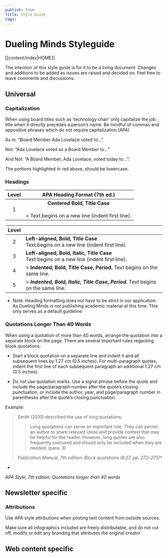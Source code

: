 ```yaml
---
publish: true
title: Style Guide
tags:
---
```

# Dueling Minds Styleguide

[[content/index|HOME]]

The intention of this style guide is for it to be a living document. Changes and additions to be added as issues are raised and decided on. Feel free to leave comments and discussions.

## Universal

  
### Capitalization

When using board titles such as ‘technology chair’ only capitalize the job title when it directly precedes a person’s name. Be mindful of commas and appositive phrases which do not require capitalization.(APA)


As in: “Board Member Ada Lovelace voted to…” 

Not: “Ada Lovelace voted as a Board Member to…”

And Not: “A Board Member, Ada Lovelace, voted today to…”: 


The portions highlighted in red above, should be lowercase.

### Headings

| Level |                               APA Heading Format (7th ed.)                               |
| :---: | :--------------------------------------------------------------------------------------: |
|   1   | **Centered Bold, Title Case**<br><br>>    Text begins on a new line (indent first line). |

| Level |                                                                                                  |
| :---: | ------------------------------------------------------------------------------------------------ |
|   2   | **Left-aligned, Bold, Title Case**<br>    Text begins on a new line (indent first line).         |
|   3   | **Left-aligned, Bold, Italic, Title Case**<br>    Text begins on a new line (indent first line). |
|   4   | >   **Indented, Bold, Title Case, Period.** Text begins on the same line.                        |
|   5   | >    ***Indented, Bold, Italic, Title Case, Period.*** Text begins on the same line.             |


- Note: Heading formatting does not have to be strict in our application. As Dueling Minds is not publishing academic material at this time. This only serves as a default guideline.
    

### Quotations Longer Than 40 Words

When using a quotation of more than 40 words, arrange the quotation into a separate block on the page. There are several important rules regarding block quotations:

- Start a block quotation on a separate line and indent it and all subsequent lines by 1.27 cm (0.5 inches). For multi-paragraph quotes, indent the first line of each subsequent paragraph an additional 1.27 cm (0.5 inches).
    
- Do not use quotation marks. Use a signal phrase before the quote and include the page/paragraph number after the quote’s closing punctuation, or include the author, year, and page/paragraph number in parentheses after the quote’s closing punctuation.
    

Example:

>Smith (2010) described the use of long quotations:
>
>>Long quotations can serve an important role. They can permit an author to share relevant ideas and provide context that may be helpful for the reader. However, long quotes are also frequently overused and should only be included when they are needed. (para. 3)
 > 
>*Publication Manual, 7th edition: Block quotations (8.27, pp. 272–273)**
*

*APA Style, 7th edition: Quotations longer than 40 words*

## Newsletter specific

### Attributions

Use APA style attributions when posting text content from outside sources.

Make sure all infographics included are freely distributable, and do not cut off, modify or edit any branding that attributes the original creator.
  

## Web content specific